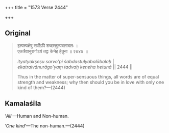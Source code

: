 +++
title = "1573 Verse 2444"

+++
## Original 
>
> इत्यत्यक्षेषु सर्वोऽपि शब्दस्तुल्यबलाबलः ।  
> एकत्रैवानुरागोऽयं तद्वः केनेह हेतुना ॥ २४४४ ॥ 
>
> *ityatyakṣeṣu sarvo'pi śabdastulyabalābalaḥ* \|  
> *ekatraivānurāgo'yaṃ tadvaḥ keneha hetunā* \|\| 2444 \|\| 
>
> Thus in the matter of super-sensuous things, all words are of equal strength and weakness; why then should you be in love with only one kind of them?—(2444)



## Kamalaśīla

‘*All*’—Human and Non-human.

‘*One kind*’—The non-human.—(2444)


